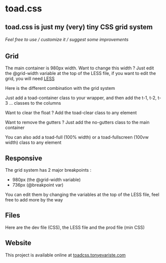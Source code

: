 # toad.css
## toad.css is just my (very) tiny CSS grid system
###### Feel free to use / customize it / suggest some improvements

## Grid

The main container is 980px width. Want to change this width ? Just edit the @grid-width variable at the top of the LESS file, if you want to edit the grid, you will need [LESS](http://lesscss.org/)

Here is the different combination with the grid system

Just add a toad-container class to your wrapper, and then add the t-1, t-2, t-3 … classes to the columns

Want to clear the float ? Add the toad-clear class to any element

Want to remove the gutters ? Just add the no-gutters class to the main container

You can also add a toad-full (100% width) or a toad-fullscreen (100vw width) class to any element

## Responsive

The grid system has 2 major breakpoints :

- 980px (the @grid-width variable)
- 736px (@breakpoint var)

You can edit them by changing the variables at the top of the LESS file, feel free to add more by the way

## Files

Here are the dev file (CSS), the LESS file and the prod file (min CSS)

## Website

This project is available online at [toadcss.tonyevariste.com](http://toadcss.tonyevariste.com/)
